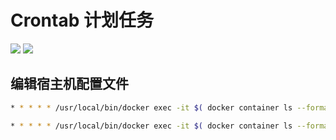 # Crontab 计划任务

[![](https://img.shields.io/badge/AD-%E8%85%BE%E8%AE%AF%E4%BA%91%E5%AE%B9%E5%99%A8%E6%9C%8D%E5%8A%A1-blue.svg)](https://cloud.tencent.com/redirect.php?redirect=10058&cps_key=3a5255852d5db99dcd5da4c72f05df61) [![](https://img.shields.io/badge/Support-%E8%85%BE%E8%AE%AF%E4%BA%91%E8%87%AA%E5%AA%92%E4%BD%93-brightgreen.svg)](https://cloud.tencent.com/developer/support-plan?invite_code=13vokmlse8afh)

## 编辑宿主机配置文件

```bash
* * * * * /usr/local/bin/docker exec -it $( docker container ls --format '{{.ID}}' -f label=com.khs1994.com -f label=com.docker.compose.service=php7 ) sh -c "php /app/path-to-your-project/artisan schedule:run >> /dev/null 2>&1"

* * * * * /usr/local/bin/docker exec -it $( docker container ls --format '{{.ID}}' -f label=com.khs1994.com -f label=com.docker.swarm.service.name=lnmp_php7 ) sh -c "php /app/path-to-your-project/artisan schedule:run >> /dev/null 2>&1"
```
